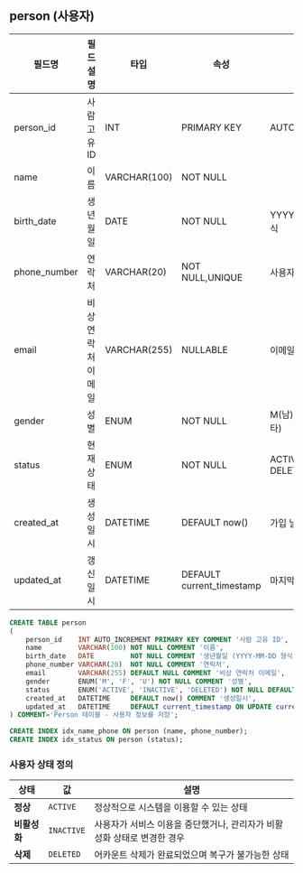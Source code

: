 ## person (사용자)

| 필드명          | 필드 설명      | 타입           | 속성                        | 코멘트                       | 비고  |
|--------------|------------|--------------|---------------------------|---------------------------|-----|
| person_id    | 사람 고유 ID   | INT          | PRIMARY KEY               | AUTO_INCREMENT            | 식별자 |
| name         | 이름         | VARCHAR(100) | NOT NULL                  |                           |     |
| birth_date   | 생년월일       | DATE         | NOT NULL                  | YYYY-MM-DD 형식             |     |
| phone_number | 연락처        | VARCHAR(20)  | NOT NULL,UNIQUE           | 사용자 전화번호                  |     |
| email        | 비상 연락처 이메일 | VARCHAR(255) | NULLABLE                  | 이메일                       |     |
| gender       | 성별         | ENUM         | NOT NULL                  | M(남), F(여), U(기타)         |     |
| status       | 현재 상태      | ENUM         | NOT NULL                  | ACTIVE, INACTIVE, DELETED |     |
| created_at   | 생성일시       | DATETIME     | DEFAULT now()             | 가입 날짜                     |     |
| updated_at   | 갱신일시       | DATETIME     | DEFAULT current_timestamp | 마지막 정보 수정 기록              |     |

```sql
CREATE TABLE person
(
    person_id    INT AUTO_INCREMENT PRIMARY KEY COMMENT '사람 고유 ID',
    name         VARCHAR(100) NOT NULL COMMENT '이름',
    birth_date   DATE         NOT NULL COMMENT '생년월일 (YYYY-MM-DD 형식)',
    phone_number VARCHAR(20)  NOT NULL COMMENT '연락처',
    email        VARCHAR(255) DEFAULT NULL COMMENT '비상 연락처 이메일',
    gender       ENUM('M', 'F', 'U') NOT NULL COMMENT '성별',
    status       ENUM('ACTIVE', 'INACTIVE', 'DELETED') NOT NULL DEFAULT 'ACTIVE' COMMENT '현재 상태 (정상, 비활성화, 삭제)',
    created_at   DATETIME     DEFAULT now() COMMENT '생성일시',
    updated_at   DATETIME     DEFAULT current_timestamp ON UPDATE current_timestamp COMMENT '갱신일시'
) COMMENT='Person 테이블 - 사용자 정보를 저장';

CREATE INDEX idx_name_phone ON person (name, phone_number);
CREATE INDEX idx_status ON person (status);
```

### 사용자 상태 정의

| **상태**   | **값**      | **설명**                                   |
|----------|------------|------------------------------------------|
| **정상**   | `ACTIVE`   | 정상적으로 시스템을 이용할 수 있는 상태                   |
| **비활성화** | `INACTIVE` | 사용자가 서비스 이용을 중단했거나, 관리자가 비활성화 상태로 변경한 경우 |
| **삭제**   | `DELETED`  | 어카운트 삭제가 완료되었으며 복구가 불가능한 상태              |
